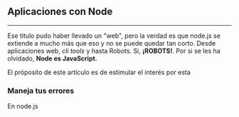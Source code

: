 ## Aplicaciones con Node
______________

Ese titulo pudo haber llevado un "web", pero la verdad es que node.js se extiende a mucho más que eso y no se puede quedar tan corto. Desde aplicaciones web, *cli tools* y hasta Robots. Si, **¡ROBOTS!**. Por si se les ha olvidado, **Node es JavaScript.** 

El próposito de este artículo es de estimular el interés por esta 



### Maneja tus errores

En node.js 


[1]: http://nodehispano.com




